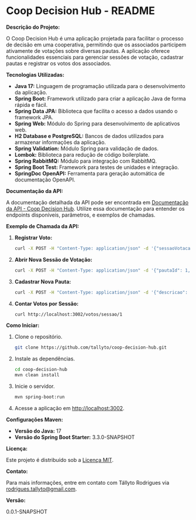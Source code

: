 # Coop Decision Hub - README

**Descrição do Projeto:**

O Coop Decision Hub é uma aplicação projetada para facilitar o processo de decisão em uma cooperativa, permitindo que os associados participem ativamente de votações sobre diversas pautas. A aplicação oferece funcionalidades essenciais para gerenciar sessões de votação, cadastrar pautas e registrar os votos dos associados.

**Tecnologias Utilizadas:**

- **Java 17:** Linguagem de programação utilizada para o desenvolvimento da aplicação.
- **Spring Boot:** Framework utilizado para criar a aplicação Java de forma rápida e fácil.
- **Spring Data JPA:** Biblioteca que facilita o acesso a dados usando o framework JPA.
- **Spring Web:** Módulo do Spring para desenvolvimento de aplicativos web.
- **H2 Database e PostgreSQL:** Bancos de dados utilizados para armazenar informações da aplicação.
- **Spring Validation:** Módulo Spring para validação de dados.
- **Lombok:** Biblioteca para redução de código boilerplate.
- **Spring RabbitMQ:** Módulo para integração com RabbitMQ.
- **Spring Boot Test:** Framework para testes de unidades e integração.
- **SpringDoc OpenAPI:** Ferramenta para geração automática de documentação OpenAPI.

**Documentação da API:**

A documentação detalhada da API pode ser encontrada em [Documentação da API - Coop Decision Hub](http://localhost:3002/swagger-ui/index.html). Utilize essa documentação para entender os endpoints disponíveis, parâmetros, e exemplos de chamadas.

**Exemplo de Chamada da API:**

1. **Registrar Voto:**

   ```bash
   curl -X POST -H "Content-Type: application/json" -d '{"sessaoVotacaoId": 1, "associadoId": 123, "voto": true}' http://localhost:3002/votos
   ```

2. **Abrir Nova Sessão de Votação:**

   ```bash
   curl -X POST -H "Content-Type: application/json" -d '{"pautaId": 1, "dataFechamento": "2024-02-29T18:00:00"}' http://localhost:3002/sessoes/abrir
   ```

3. **Cadastrar Nova Pauta:**

   ```bash
   curl -X POST -H "Content-Type: application/json" -d '{"descricao": "Nova Pauta"}' http://localhost:3002/pautas
   ```

4. **Contar Votos por Sessão:**

   ```bash
   curl http://localhost:3002/votos/sessao/1
   ```

**Como Iniciar:**

1. Clone o repositório.

   ```bash
   git clone https://github.com/tallyto/coop-decision-hub.git
   ```

2. Instale as dependências.

   ```bash
   cd coop-decision-hub
   mvn clean install
   ```

3. Inicie o servidor.

   ```bash
   mvn spring-boot:run
   ```

4. Acesse a aplicação em [http://localhost:3002](http://localhost:3002).

**Configurações Maven:**

- **Versão do Java:** 17
- **Versão do Spring Boot Starter:** 3.3.0-SNAPSHOT

**Licença:**

Este projeto é distribuído sob a [Licença MIT](https://opensource.org/licenses/MIT).

**Contato:**

Para mais informações, entre em contato com Tállyto Rodrigues via rodrigues.tallyto@gmail.com.

**Versão:**

0.0.1-SNAPSHOT